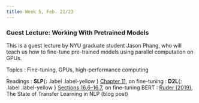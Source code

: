```yaml
---
title: Week 5, Feb. 21/23
---
```


### Guest Lecture: Working With Pretrained Models

This is a guest lecture by NYU graduate student Jason Phang, who will teach us how to fine-tune pre-trained models 
using parallel computation on GPUs.

Topics
: Fine-tuning, GPUs, high-performance computing

Readings
: **SLP**{: .label .label-yellow } [Chapter 11](https://web.stanford.edu/~jurafsky/slp3/11.pdf), on fine-tuning 
: **D2L**{: .label .label-yellow }
[Sections 16.6–16.7](https://d2l.ai/chapter_natural-language-processing-applications/finetuning-bert.html), on 
fine-tuning BERT
: [Ruder (2019)](https://ruder.io/state-of-transfer-learning-in-nlp/), The State of Transfer Learning in NLP (blog post)

